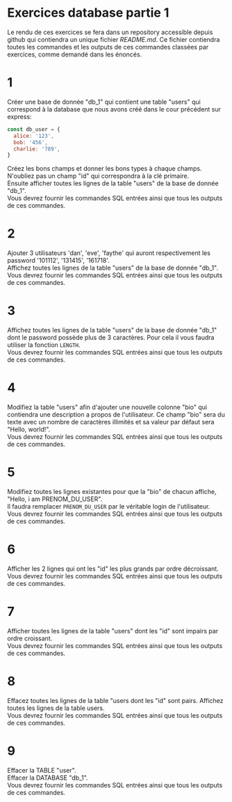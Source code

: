 # Exercices database partie 1

Le rendu de ces exercices se fera dans un repository accessible depuis github qui contiendra un unique fichier _README.md_.
Ce fichier contiendra toutes les commandes et les outputs de ces commandes classées par exercices, comme demandé dans les énoncés.

# 1

Créer une base de donnée "db_1" qui contient une table "users" qui correspond à la database que nous avons créé dans le cour précédent sur express:

```js
const db_user = {
  alice: '123',
  bob: '456',
  charlie: '789',
}
```

Créez les bons champs et donner les bons types à chaque champs. N'oubliez pas un champ "id" qui correspondra à la clé primaire.  
Ensuite afficher toutes les lignes de la table "users" de la base de donnée "db_1".  
Vous devrez fournir les commandes SQL entrées ainsi que tous les outputs de ces commandes.

# 2

Ajouter 3 utilisateurs 'dan', 'eve', 'faythe' qui auront respectivement les password '101112', '131415', '161718'.  
Affichez toutes les lignes de la table "users" de la base de donnée "db_1".  
Vous devrez fournir les commandes SQL entrées ainsi que tous les outputs de ces commandes.

# 3

Affichez toutes les lignes de la table "users" de la base de donnée "db_1" dont le password possède plus de 3 caractères. Pour cela il vous faudra utiliser la fonction `LENGTH`.  
Vous devrez fournir les commandes SQL entrées ainsi que tous les outputs de ces commandes.

# 4

Modifiez la table "users" afin d'ajouter une nouvelle colonne "bio" qui contiendra une description a propos de l'utilisateur. Ce champ "bio" sera du texte avec un nombre de caractères illimités et sa valeur par défaut sera "Hello, world!".  
Vous devrez fournir les commandes SQL entrées ainsi que tous les outputs de ces commandes.

# 5

Modifiez toutes les lignes existantes pour que la "bio" de chacun affiche, "Hello, i am PRENOM_DU_USER".  
Il faudra remplacer `PRENOM_DU_USER` par le véritable login de l'utilisateur.  
Vous devrez fournir les commandes SQL entrées ainsi que tous les outputs de ces commandes.

# 6

Afficher les 2 lignes qui ont les "id" les plus grands par ordre décroissant.  
Vous devrez fournir les commandes SQL entrées ainsi que tous les outputs de ces commandes.

# 7

Afficher toutes les lignes de la table "users" dont les "id" sont impairs par ordre croissant.  
Vous devrez fournir les commandes SQL entrées ainsi que tous les outputs de ces commandes.

# 8

Effacez toutes les lignes de la table "users dont les "id" sont pairs.
Affichez toutes les lignes de la table users.  
Vous devrez fournir les commandes SQL entrées ainsi que tous les outputs de ces commandes.

# 9

Effacer la TABLE "user".  
Effacer la DATABASE "db_1".  
Vous devrez fournir les commandes SQL entrées ainsi que tous les outputs de ces commandes.
